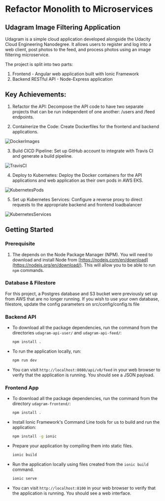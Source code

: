 # Refactor Monolith to Microservices

## Udagram Image Filtering Application

Udagram is a simple cloud application developed alongside the Udacity Cloud Engineering Nanodegree. It allows users to register and log into a web client, post photos to the feed, and process photos using an image filtering microservice.

The project is split into two parts:
1. Frontend - Angular web application built with Ionic Framework
2. Backend RESTful API - Node-Express application

## Key Achievements: 

1. Refactor the API: Decompose the API code to have two separate projects that can be run independent of one another: /users and /feed endpoints.

2. Containerize the Code: Create Dockerfiles for the frontend and backend applications.

![DockerImages](screenshots/DockerImages.JPG)

3. Build CICD Pipeline: Set up GitHub account to integrate with Travis CI and generate a build pipeline.

![TravisCI](screenshots/TravisBuild.JPG)

4. Deploy to Kubernetes: Deploy the Docker containers for the API applications and web application as their own pods in AWS EKS.

![KubernetesPods](screenshots/KubernetesPods.JPG)

5. Set up Kubernetes Services: Configure a reverse proxy to direct requests to the appropriate backend and frontend loadbalancer

![KubernetesServices](screenshots/KubernetesServices.JPG)


## Getting Started

### Prerequisite
1. The depends on the Node Package Manager (NPM). You will need to download and install Node from [https://nodejs.com/en/download](https://nodejs.org/en/download/). This will allow you to be able to run `npm` commands.

### Database & Filestore
For this project, a Postgres database and S3 bucket were previously set up from AWS that are no longer running. If you wish to use your own database, filestore, update the config parameters on src/config/config.ts file

### Backend API
* To download all the package dependencies, run the command from the directories `udagram-api-user/` and `udagram-api-feed/`:
    ```bash
    npm install .
    ```
* To run the application locally, run:
    ```bash
    npm run dev
    ```
* You can visit `http://localhost:8080/api/v0/feed` in your web browser to verify that the application is running. You should see a JSON payload. 

### Frontend App
* To download all the package dependencies, run the command from the directory `udagram-frontend/`:
    ```bash
    npm install .
    ```
* Install Ionic Framework's Command Line tools for us to build and run the application:
    ```bash
    npm install -g ionic
    ```
* Prepare your application by compiling them into static files.
    ```bash
    ionic build
    ```
* Run the application locally using files created from the `ionic build` command.
    ```bash
    ionic serve
    ```
* You can visit `http://localhost:8100` in your web browser to verify that the application is running. You should see a web interface.

